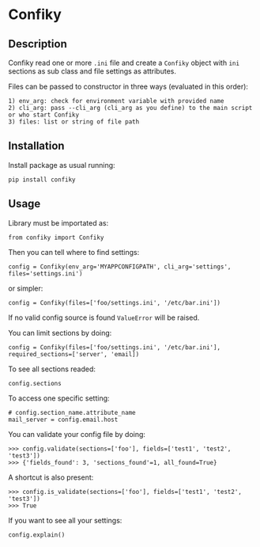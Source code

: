 Confiky
=======

Description
-----------

Confiky read one or more ``.ini`` file and create a ``Confiky`` object with ``ini`` sections as sub class
and file settings as attributes.

Files can be passed to constructor in three ways (evaluated in this order):
    
    1) env_arg: check for environment variable with provided name
    2) cli_arg: pass --cli_arg (cli_arg as you define) to the main script or who start Confiky
    3) files: list or string of file path

Installation
------------

Install package as usual running:

    pip install confiky

Usage
-----

Library must be importated as:

    from confiky import Confiky

Then you can tell where to find settings:

    config = Confiky(env_arg='MYAPPCONFIGPATH', cli_arg='settings', files='settings.ini')

or simpler:

    config = Confiky(files=['foo/settings.ini', '/etc/bar.ini'])
    
If no valid config source is found ``ValueError`` will be raised.

You can limit sections by doing:

    config = Confiky(files=['foo/settings.ini', '/etc/bar.ini'], required_sections=['server', 'email])

To see all sections readed:

    config.sections

To access one specific setting:

    # config.section_name.attribute_name
    mail_server = config.email.host

You can validate your config file by doing:

    >>> config.validate(sections=['foo'], fields=['test1', 'test2', 'test3'])
    >>> {'fields_found': 3, 'sections_found'=1, all_found=True}

A shortcut is also present:

    >>> config.is_validate(sections=['foo'], fields=['test1', 'test2', 'test3'])
    >>> True

If you want to see all your settings:

    config.explain()


